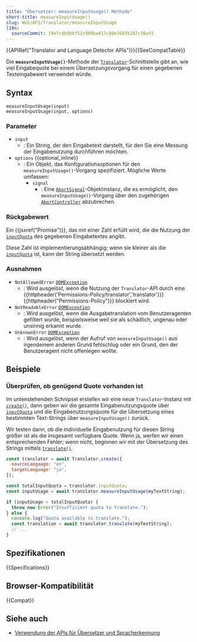 ```yaml
---
title: "Übersetzer: measureInputUsage() Methode"
short-title: measureInputUsage()
slug: Web/API/Translator/measureInputUsage
l10n:
  sourceCommit: 19e7cdb9bbf52c909ba417c88e768fb287c38ad1
---
```


{{APIRef("Translator and Language Detector APIs")}}{{SeeCompatTable}}

Die **`measureInputUsage()`**-Methode der [`Translator`](/de/docs/Web/API/Translator)-Schnittstelle gibt an, wie viel Eingabequote bei einem Übersetzungsvorgang für einen gegebenen Texteingabewert verwendet würde.

## Syntax

```js-nolint
measureInputUsage(input)
measureInputUsage(input, options)
```

### Parameter

- `input`
  - : Ein String, der den Eingabetext darstellt, für den Sie eine Messung der Eingabenutzung durchführen möchten.
- `options` {{optional_inline}}
  - : Ein Objekt, das Konfigurationsoptionen für den `measureInputUsage()`-Vorgang spezifiziert. Mögliche Werte umfassen:
    - `signal`
      - : Eine [`AbortSignal`](/de/docs/Web/API/AbortSignal)-Objektinstanz, die es ermöglicht, den `measureInputUsage()`-Vorgang über den zugehörigen [`AbortController`](/de/docs/Web/API/AbortController) abzubrechen.

### Rückgabewert

Ein {{jsxref("Promise")}}, das mit einer Zahl erfüllt wird, die die Nutzung der [`inputQuota`](/de/docs/Web/API/Translator/inputQuota) des gegebenen Eingabetextes angibt.

Diese Zahl ist implementierungsabhängig; wenn sie kleiner als die [`inputQuota`](/de/docs/Web/API/Translator/inputQuota) ist, kann der String übersetzt werden.

### Ausnahmen

- `NotAllowedError` [`DOMException`](/de/docs/Web/API/DOMException)
  - : Wird ausgelöst, wenn die Nutzung der `Translator`-API durch eine {{httpheader('Permissions-Policy/translator','translator')}} {{httpheader("Permissions-Policy")}} blockiert wird.
- `NotReadableError` [`DOMException`](/de/docs/Web/API/DOMException)
  - : Wird ausgelöst, wenn die Ausgabetranslation vom Benutzeragenten gefiltert wurde, beispielsweise weil sie als schädlich, ungenau oder unsinnig erkannt wurde.
- `UnknownError` [`DOMException`](/de/docs/Web/API/DOMException)
  - : Wird ausgelöst, wenn der Aufruf von `measureInputUsage()` aus irgendeinem anderen Grund fehlschlug oder ein Grund, den der Benutzeragent nicht offenlegen wollte.

## Beispiele

### Überprüfen, ob genügend Quote vorhanden ist

Im untenstehenden Schnipsel erstellen wir eine neue `Translator`-Instanz mit [`create()`](/de/docs/Web/API/Translator/create_static), dann geben wir die gesamte Eingabenutzungsquote über [`inputQuota`](/de/docs/Web/API/Translator/inputQuota) und die Eingabenutzungsquote für die Übersetzung eines bestimmten Text-Strings über `measureInputUsage()` zurück.

Wir testen dann, ob die individuelle Eingabenutzung für diesen String größer ist als die insgesamt verfügbare Quote. Wenn ja, werfen wir einen entsprechenden Fehler; wenn nicht, beginnen wir mit der Übersetzung des Strings mittels [`translate()`](/de/docs/Web/API/Translator/translate).

```js
const translator = await Translator.create({
  sourceLanguage: "en",
  targetLanguage: "ja",
});

const totalInputQuota = translator.inputQuota;
const inputUsage = await translator.measureInputUsage(myTextString);

if (inputUsage > totalInputQuota) {
  throw new Error("Insufficient quota to translate.");
} else {
  console.log("Quota available to translate.");
  const translation = await translator.translate(myTextString);
  // ...
}
```

## Spezifikationen

{{Specifications}}

## Browser-Kompatibilität

{{Compat}}

## Siehe auch

- [Verwendung der APIs für Übersetzer und Spracherkennung](/de/docs/Web/API/Translator_and_Language_Detector_APIs/Using)
